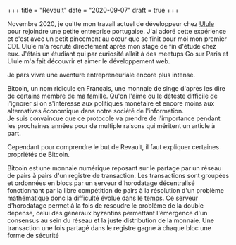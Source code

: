 +++ 
title = "Revault" 
date = "2020-09-07" 
draft = true 
+++

Novembre 2020, je quitte mon travail actuel de développeur chez
[Ulule](https://ulule.com) pour rejoindre une petite entreprise
portugaise. J'ai adoré cette expérience  et c'est avec un petit pincement
au cœur que se finit pour moi mon premier CDI. Ulule m'a recruté
directement après mon stage de fin d'étude chez eux. J'étais un étudiant
qui par curiosité allait à des meetups Go sur Paris et Ulule m'a fait
découvrir et aimer le développement web.

Je pars vivre une aventure entrepreneuriale encore plus intense.

Bitcoin, un nom ridicule en Français, une monnaie de singe d'après les
dire de certains membre de ma famille. Qu'on l'aime ou le déteste
difficile de l'ignorer si on s'intéresse aux politiques monétaire et
encore moins aux alternatives économique dans notre société de
l'information.   
Je suis convaincue que ce protocole va prendre de l'importance pendant les
prochaines années pour de multiple raisons qui méritent un article à part.

Cependant pour comprendre le but de Revault, il faut expliquer certaines
propriétés de Bitcoin.

Bitcoin est une monnaie numérique reposant sur le partage par un réseau de pairs à
pairs d'un registre de transaction. Les transactions sont groupées et
ordonnées en blocs par un serveur d'horodatage décentralisé fonctionnant par la libre
compétition de pairs à la résolution d'un problème mathématique donc la
difficulté évolue dans le temps. Ce serveur d'horodatage permet à la
fois de résoudre le problème de la double dépense, celui des généraux
byzantins permettant l'émergence d'un consensus au sein du réseau 
et la juste distribution de la monnaie. Une transaction une fois partagé
dans le registre gagne à chaque bloc une forme de sécurité 
